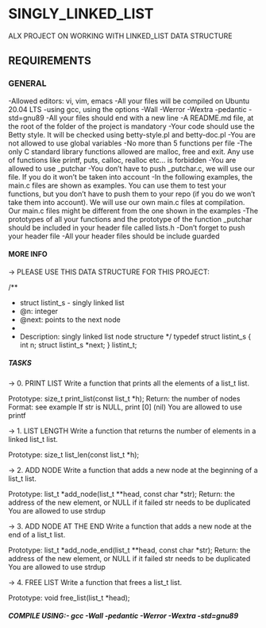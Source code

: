 # SINGLY_LINKED_LIST
ALX PROJECT ON WORKING WITH LINKED_LIST DATA STRUCTURE

## REQUIREMENTS

### GENERAL
-Allowed editors: vi, vim, emacs
-All your files will be compiled on Ubuntu 20.04 LTS -using gcc, using the options -Wall -Werror -Wextra -pedantic -std=gnu89
-All your files should end with a new line
-A README.md file, at the root of the folder of the project is mandatory
-Your code should use the Betty style. It will be checked using betty-style.pl and betty-doc.pl
-You are not allowed to use global variables
-No more than 5 functions per file
-The only C standard library functions allowed are malloc, free and exit. Any use of functions like printf, puts, calloc, realloc etc… is forbidden
-You are allowed to use _putchar
-You don’t have to push _putchar.c, we will use our file. If you do it won’t be taken into account
-In the following examples, the main.c files are shown as examples. You can use them to test your functions, but you don’t have to push them to your repo (if you do we won’t take them into account). We will use our own main.c files at compilation. Our main.c files might be different from the one shown in the examples
-The prototypes of all your functions and the prototype of the function _putchar should be included in your header file called lists.h
-Don’t forget to push your header file
-All your header files should be include guarded

#### MORE INFO
-> PLEASE USE THIS DATA STRUCTURE FOR THIS PROJECT:

/**
 * struct listint_s - singly linked list
 * @n: integer
 * @next: points to the next node
 *
 * Description: singly linked list node structure
 */
typedef struct listint_s
{
    int n;
    struct listint_s *next;
} listint_t;

##### TASKS
-> 0. PRINT LIST
Write a function that prints all the elements of a list_t list.

Prototype: size_t print_list(const list_t *h);
Return: the number of nodes
Format: see example
If str is NULL, print [0] (nil)
You are allowed to use printf

-> 1. LIST LENGTH
Write a function that returns the number of elements in a linked list_t list.

Prototype: size_t list_len(const list_t *h);

-> 2. ADD NODE
Write a function that adds a new node at the beginning of a list_t list.

Prototype: list_t *add_node(list_t **head, const char *str);
Return: the address of the new element, or NULL if it failed
str needs to be duplicated
You are allowed to use strdup

-> 3.  ADD NODE AT THE END
Write a function that adds a new node at the end of a list_t list.

Prototype: list_t *add_node_end(list_t **head, const char *str);
Return: the address of the new element, or NULL if it failed
str needs to be duplicated
You are allowed to use strdup

-> 4. FREE LIST
Write a function that frees a list_t list.

Prototype: void free_list(list_t *head);

##### COMPILE USING:- gcc -Wall -pedantic -Werror -Wextra -std=gnu89
